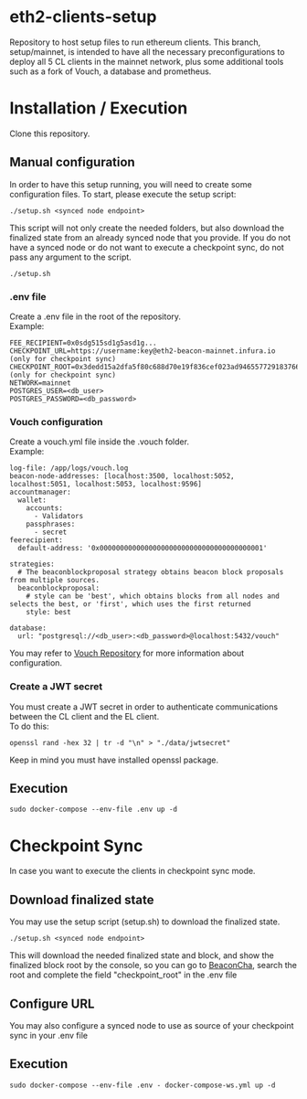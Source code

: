 # eth2-clients-setup
Repository to host setup files to run ethereum clients.
This branch, setup/mainnet, is intended to have all the necessary preconfigurations to deploy all 5 CL clients in the mainnet network, plus some additional tools such as a fork of Vouch, a database and prometheus.

# Installation / Execution

Clone this repository.

## Manual configuration

In order to have this setup running, you will need to create some configuration files.
To start, please execute the setup script:

```
./setup.sh <synced node endpoint>
```
This script will not only create the needed folders, but also download the finalized state from an already synced node that you provide. If you do not have a synced node or do not want to execute a checkpoint sync, do not pass any argument to the script.
```
./setup.sh
```


### .env file

Create a .env file in the root of the repository.\
Example:

```
FEE_RECIPIENT=0x0sdg515sd1g5asd1g...
CHECKPOINT_URL=https://username:key@eth2-beacon-mainnet.infura.io (only for checkpoint sync)
CHECKPOINT_ROOT=0x3dedd15a2dfa5f80c688d70e19f836cef023ad9465577291837662424f98d45a:58206 (only for checkpoint sync)
NETWORK=mainnet
POSTGRES_USER=<db_user>
POSTGRES_PASSWORD=<db_password>
```

### Vouch configuration

Create a vouch.yml file inside the .vouch folder.\
Example:

```
log-file: /app/logs/vouch.log
beacon-node-addresses: [localhost:3500, localhost:5052, localhost:5051, localhost:5053, localhost:9596]
accountmanager:
  wallet:
    accounts:
      - Validators
    passphrases:
      - secret
feerecipient:
  default-address: '0x0000000000000000000000000000000000000001'

strategies:
  # The beaconblockproposal strategy obtains beacon block proposals from multiple sources.
  beaconblockproposal:
    # style can be 'best', which obtains blocks from all nodes and selects the best, or 'first', which uses the first returned
    style: best

database:
  url: "postgresql://<db_user>:<db_password>@localhost:5432/vouch"
```
You may refer to [Vouch Repository](https://github.com/attestantio/vouch) for more information about configuration.

### Create a JWT secret

You must create a JWT secret in order to authenticate communications between the CL client and the EL client.\
To do this:

```
openssl rand -hex 32 | tr -d "\n" > "./data/jwtsecret"
```
Keep in mind you must have installed openssl package.

## Execution

```
sudo docker-compose --env-file .env up -d
```

# Checkpoint Sync

In case you want to execute the clients in checkpoint sync mode.

## Download finalized state

You may use the setup script (setup.sh) to download the finalized state.

```
./setup.sh <synced node endpoint>
```

This will download the needed finalized state and block, and show the finalized block root by the console, so you can go to [BeaconCha](https://beaconcha.in/), search the root and complete the field "checkpoint_root" in the .env file

## Configure URL

You may also configure a synced node to use as source of your checkpoint sync in your .env file


## Execution

```
sudo docker-compose --env-file .env - docker-compose-ws.yml up -d
```


